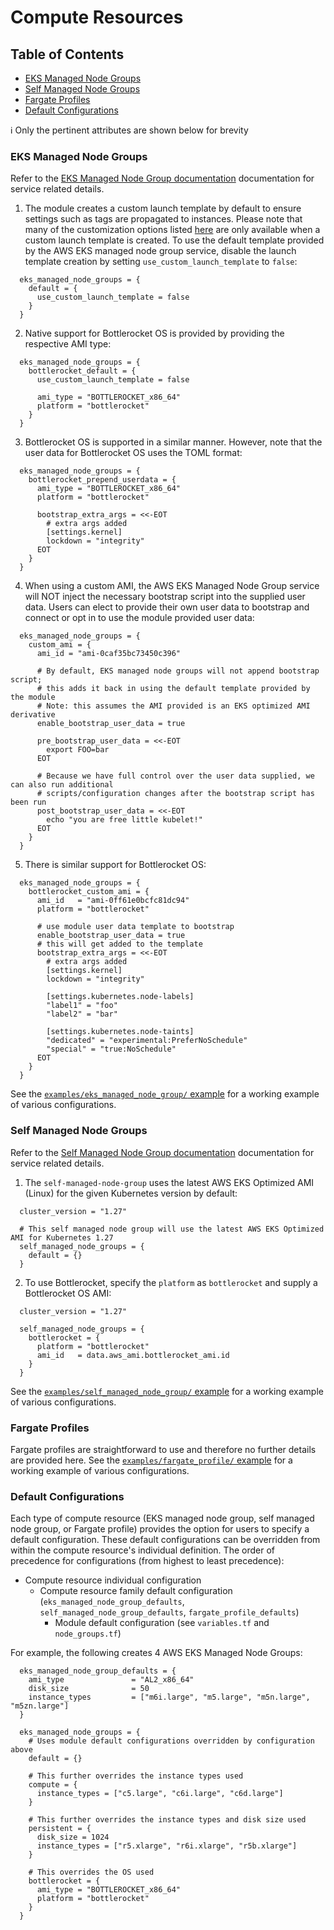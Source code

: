# Compute Resources

## Table of Contents

- [EKS Managed Node Groups](https://github.com/terraform-aws-modules/terraform-aws-eks/blob/master/docs/compute_resources.md#eks-managed-node-groups)
- [Self Managed Node Groups](https://github.com/terraform-aws-modules/terraform-aws-eks/blob/master/docs/compute_resources.md#self-managed-node-groups)
- [Fargate Profiles](https://github.com/terraform-aws-modules/terraform-aws-eks/blob/master/docs/compute_resources.md#fargate-profiles)
- [Default Configurations](https://github.com/terraform-aws-modules/terraform-aws-eks/blob/master/docs/compute_resources.md#default-configurations)

ℹ️ Only the pertinent attributes are shown below for brevity

### EKS Managed Node Groups

Refer to the [EKS Managed Node Group documentation](https://docs.aws.amazon.com/eks/latest/userguide/managed-node-groups.html) documentation for service related details.

1. The module creates a custom launch template by default to ensure settings such as tags are propagated to instances. Please note that many of the customization options listed [here](https://github.com/terraform-aws-modules/terraform-aws-eks/tree/master/modules/eks-managed-node-group#Inputs) are only available when a custom launch template is created. To use the default template provided by the AWS EKS managed node group service, disable the launch template creation by setting `use_custom_launch_template` to `false`:

```hcl
  eks_managed_node_groups = {
    default = {
      use_custom_launch_template = false
    }
  }
```

2. Native support for Bottlerocket OS is provided by providing the respective AMI type:

```hcl
  eks_managed_node_groups = {
    bottlerocket_default = {
      use_custom_launch_template = false

      ami_type = "BOTTLEROCKET_x86_64"
      platform = "bottlerocket"
    }
  }
```

3. Bottlerocket OS is supported in a similar manner. However, note that the user data for Bottlerocket OS uses the TOML format:

```hcl
  eks_managed_node_groups = {
    bottlerocket_prepend_userdata = {
      ami_type = "BOTTLEROCKET_x86_64"
      platform = "bottlerocket"

      bootstrap_extra_args = <<-EOT
        # extra args added
        [settings.kernel]
        lockdown = "integrity"
      EOT
    }
  }
```

4. When using a custom AMI, the AWS EKS Managed Node Group service will NOT inject the necessary bootstrap script into the supplied user data. Users can elect to provide their own user data to bootstrap and connect or opt in to use the module provided user data:

```hcl
  eks_managed_node_groups = {
    custom_ami = {
      ami_id = "ami-0caf35bc73450c396"

      # By default, EKS managed node groups will not append bootstrap script;
      # this adds it back in using the default template provided by the module
      # Note: this assumes the AMI provided is an EKS optimized AMI derivative
      enable_bootstrap_user_data = true

      pre_bootstrap_user_data = <<-EOT
        export FOO=bar
      EOT

      # Because we have full control over the user data supplied, we can also run additional
      # scripts/configuration changes after the bootstrap script has been run
      post_bootstrap_user_data = <<-EOT
        echo "you are free little kubelet!"
      EOT
    }
  }
```

5. There is similar support for Bottlerocket OS:

```hcl
  eks_managed_node_groups = {
    bottlerocket_custom_ami = {
      ami_id   = "ami-0ff61e0bcfc81dc94"
      platform = "bottlerocket"

      # use module user data template to bootstrap
      enable_bootstrap_user_data = true
      # this will get added to the template
      bootstrap_extra_args = <<-EOT
        # extra args added
        [settings.kernel]
        lockdown = "integrity"

        [settings.kubernetes.node-labels]
        "label1" = "foo"
        "label2" = "bar"

        [settings.kubernetes.node-taints]
        "dedicated" = "experimental:PreferNoSchedule"
        "special" = "true:NoSchedule"
      EOT
    }
  }
```

See the [`examples/eks_managed_node_group/` example](https://github.com/terraform-aws-modules/terraform-aws-eks/tree/master/examples/eks_managed_node_group) for a working example of various configurations.

### Self Managed Node Groups

Refer to the [Self Managed Node Group documentation](https://docs.aws.amazon.com/eks/latest/userguide/worker.html) documentation for service related details.

1. The `self-managed-node-group` uses the latest AWS EKS Optimized AMI (Linux) for the given Kubernetes version by default:

```hcl
  cluster_version = "1.27"

  # This self managed node group will use the latest AWS EKS Optimized AMI for Kubernetes 1.27
  self_managed_node_groups = {
    default = {}
  }
```

2. To use Bottlerocket, specify the `platform` as `bottlerocket` and supply a Bottlerocket OS AMI:

```hcl
  cluster_version = "1.27"

  self_managed_node_groups = {
    bottlerocket = {
      platform = "bottlerocket"
      ami_id   = data.aws_ami.bottlerocket_ami.id
    }
  }
```

See the [`examples/self_managed_node_group/` example](https://github.com/terraform-aws-modules/terraform-aws-eks/tree/master/examples/self_managed_node_group) for a working example of various configurations.

### Fargate Profiles

Fargate profiles are straightforward to use and therefore no further details are provided here. See the [`examples/fargate_profile/` example](https://github.com/terraform-aws-modules/terraform-aws-eks/tree/master/examples/fargate_profile) for a working example of various configurations.

### Default Configurations

Each type of compute resource (EKS managed node group, self managed node group, or Fargate profile) provides the option for users to specify a default configuration. These default configurations can be overridden from within the compute resource's individual definition. The order of precedence for configurations (from highest to least precedence):

- Compute resource individual configuration
  - Compute resource family default configuration (`eks_managed_node_group_defaults`, `self_managed_node_group_defaults`, `fargate_profile_defaults`)
    - Module default configuration (see `variables.tf` and `node_groups.tf`)

For example, the following creates 4 AWS EKS Managed Node Groups:

```hcl
  eks_managed_node_group_defaults = {
    ami_type               = "AL2_x86_64"
    disk_size              = 50
    instance_types         = ["m6i.large", "m5.large", "m5n.large", "m5zn.large"]
  }

  eks_managed_node_groups = {
    # Uses module default configurations overridden by configuration above
    default = {}

    # This further overrides the instance types used
    compute = {
      instance_types = ["c5.large", "c6i.large", "c6d.large"]
    }

    # This further overrides the instance types and disk size used
    persistent = {
      disk_size = 1024
      instance_types = ["r5.xlarge", "r6i.xlarge", "r5b.xlarge"]
    }

    # This overrides the OS used
    bottlerocket = {
      ami_type = "BOTTLEROCKET_x86_64"
      platform = "bottlerocket"
    }
  }
```
